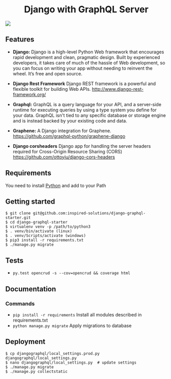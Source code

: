 <h1 align="center"><strong>Django with GraphQL Server</strong></h1>

![](https://cdn-images-1.medium.com/max/1600/1*jLrvxW83rre-25Nrhk-tww.png)

## Features

- **Django:** Django is a high-level Python Web framework that encourages rapid development and clean, pragmatic design. Built by experienced developers,
it takes care of much of the hassle of Web development, so you can focus on writing your app without needing to reinvent the wheel. It’s free and open source.

- **Django Rest Framework** Django REST framework is a powerful and flexible toolkit for building Web APIs. <http://www.django-rest-framework.org/>

- **Graphql:** GraphQL is a query language for your API, and a server-side runtime for executing queries by using a type system you define for your data.
GraphQL isn't tied to any specific database or storage engine and is instead backed by your existing code and data.

- **Graphene:** A Django integration for Graphene. <https://github.com/graphql-python/graphene-django>

- **Django corsheaders** Django app for handling the server headers required for Cross-Origin Resource Sharing
(CORS) <https://github.com/ottoyiu/django-cors-headers>

## Requirements
You need to install [Python](https://www.python.org/downloads/) and add to your Path

## Getting started

```
$ git clone git@github.com:inspired-solutions/django-graphql-starter.git
$ cd django-graphql-starter
$ virtualenv venv -p /path/to/python3
$ . venv/bin/activate (linux)
$ . venv/Scripts/activate (windows)
$ pip3 install -r requirements.txt
$ ./manage.py migrate
```

## Tests

- `py.test opencrud -s --cov=opencrud && coverage html`

## Documentation

### Commands

* `pip install -r requirements` Install all modules described in requirements.txt
* `python manage.py migrate` Apply migrations to database


## Deployment

```
$ cp djangographql/local_settings.prod.py djangographql/local_settings.py
$ nano djangographql/local_settings.py  # update settings
$ ./manage.py migrate
$ ./manage.py collectstatic
```
